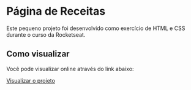 # Página de Receitas

Este pequeno projeto foi desenvolvido como exercício de HTML e CSS durante o curso da Rocketseat.

## Como visualizar

Você pode visualizar online através do link abaixo:

[Visualizar o projeto](https://matheusfranca10.github.io/pagina-receitas)

